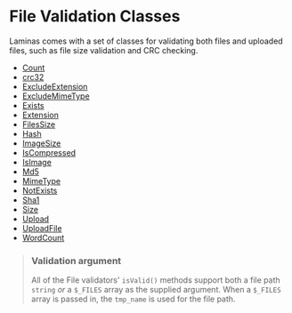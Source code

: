 # File Validation Classes

Laminas comes with a set of classes for validating both files and
uploaded files, such as file size validation and CRC checking.

- [Count](count.md)
- [crc32](crc32.md)
- [ExcludeExtension](exclude-extension.md)
- [ExcludeMimeType](exclude-mime-type.md)
- [Exists](exists.md)
- [Extension](extension.md)
- [FilesSize](files-size.md)
- [Hash](hash.md)
- [ImageSize](image-size.md)
- [IsCompressed](is-compressed.md)
- [IsImage](is-image.md)
- [Md5](md5.md)
- [MimeType](mime-type.md)
- [NotExists](not-exists.md)
- [Sha1](sha1.md)
- [Size](size.md)
- [Upload](upload.md)
- [UploadFile](upload-file.md)
- [WordCount](word-count.md)

> ### Validation argument
>
> All of the File validators' `isValid()` methods support both a file path
> `string` *or* a `$_FILES` array as the supplied argument. When a `$_FILES`
> array is passed in, the `tmp_name` is used for the file path.
